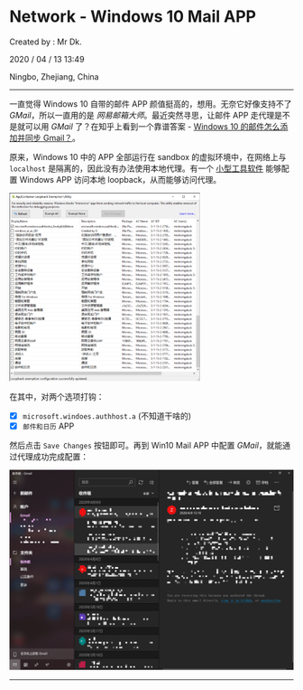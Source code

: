 # Network - Windows 10 Mail APP

Created by : Mr Dk.

2020 / 04 / 13 13:49

Ningbo, Zhejiang, China

---

一直觉得 Windows 10 自带的邮件 APP 颜值挺高的，想用。无奈它好像支持不了 *GMail*，所以一直用的是 *网易邮箱大师*。最近突然寻思，让邮件 APP 走代理是不是就可以用 *GMail* 了？在知乎上看到一个靠谱答案 - [Windows 10 的邮件怎么添加并同步 Gmail？](https://www.zhihu.com/question/53079836/answer/224262489)。

原来，Windows 10 中的 APP 全部运行在 sandbox 的虚拟环境中，在网络上与 `localhost` 是隔离的，因此没有办法使用本地代理。有一个 [小型工具软件](../resource/EnableLoopback.exe) 能够配置 Windows APP 访问本地 loopback，从而能够访问代理。

<img src="../img/win10-app-enable-loopback.png" alt="win10-app-enable-loopback" style="zoom: 33%;" />

在其中，对两个选项打钩：

- [x] `microsoft.windoes.authhost.a` (不知道干啥的)
- [x] `邮件和日历` APP

然后点击 `Save Changes` 按钮即可。再到 Win10 Mail APP 中配置 *GMail*，就能通过代理成功完成配置：

![win10-mail-app](../img/win10-mail-app.png)

---

